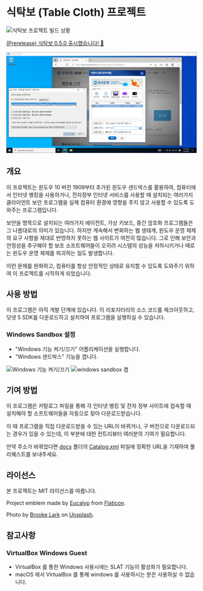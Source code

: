 # 식탁보 (Table Cloth) 프로젝트

![식탁보 프로젝트 빌드 상황](https://github.com/dotnetdev-kr/TableCloth/actions/workflows/dotnet-desktop.yml/badge.svg)

[(Prerelease) 식탁보 0.5.0 출시했습니다! 🥳](https://github.com/dotnetdev-kr/TableCloth/releases/tag/v0.5.0)

[![식탁보 프로젝트 소개 영상](TableCloth.png)](https://youtu.be/HgHQB0Wp4Go?t=0s)

## 개요

이 프로젝트는 윈도우 10 버전 1909부터 추가된 윈도우 샌드박스를 활용하여, 컴퓨터에서 인터넷 뱅킹을 사용하거나, 전자정부 인터넷 서비스를 사용할 때 설치되는 여러가지 클라이언트 보안 프로그램을 실제 컴퓨터 환경에 영향을 주지 않고 사용할 수 있도록 도와주는 프로그램입니다.

보안을 명목으로 설치되는 여러가지 에이전트, 가상 키보드, 중간 암호화 프로그램들은 그 나름대로의 의미가 있습니다. 하지만 계속해서 변화하는 웹 생태계, 윈도우 운영 체제의 요구 사항을 제대로 반영하지 못하는 웹 사이트가 여전히 많습니다. 그로 인해 보안과 안정성을 추구해야 할 보조 소프트웨어들이 오히려 시스템의 성능을 저하시키거나 때로는 윈도우 운영 체제를 파괴하는 일도 발생합니다.

이런 문제를 완화하고, 컴퓨터를 항상 안정적인 상태로 유지할 수 있도록 도와주기 위하여 이 프로젝트를 시작하게 되었습니다.

## 사용 방법

이 프로그램은 아직 개발 단계에 있습니다. 이 리포지터리의 소스 코드를 체크아웃하고, 닷넷 5 SDK를 다운로드하고 설치하여 프로그램을 실행하실 수 있습니다.

### Windows Sandbox 설정
 - "Windows 기능 켜기/끄기" 어플리케이션을 실행합니다.
 - "Windows 샌드박스" 기능을 겹니다.

![Windows 기능 켜기/끄기](https://user-images.githubusercontent.com/979297/130183566-dca3bd81-a76e-42bb-bfb3-37b7e8a7370c.png)
![windows sandbox 켬](https://user-images.githubusercontent.com/979297/130183620-1b3376c6-a887-42fe-b925-1991a7b00434.png)


## 기여 방법

이 프로그램은 카탈로그 파일을 통해 각 인터넷 뱅킹 및 전자 정부 사이트에 접속할 때 설치해야 할 소프트웨어들을 자동으로 찾아 다운로드받습니다.

이 때 프로그램을 직접 다운로드받을 수 있는 URL이 바뀌거나, 구 버전으로 다운로드되는 경우가 있을 수 있는데, 이 부분에 대한 컨트리뷰터 여러분의 기여가 필요합니다.

만약 주소가 바뀌었다면 [docs](docs) 폴더의 [Catalog.xml](docs/Catalog.xml) 파일에 정확한 URL을 기재하여 풀 리퀘스트를 보내주세요.

## 라이선스

본 프로젝트는 MIT 라이선스를 따릅니다.

Project emblem made by [Eucalyp](https://www.flaticon.com/authors/eucalyp) from [Flaticon](https://www.flaticon.com/).

Photo by [Brooke Lark](https://unsplash.com/@brookelark?utm_source=unsplash&utm_medium=referral&utm_content=creditCopyText) on [Unsplash](https://unsplash.com/s/photos/tablecloth?utm_source=unsplash&utm_medium=referral&utm_content=creditCopyText).

## 참고사항

### VirtualBox Windows Guest
 - VirtualBox 를 통한 Windows 사용시에는 SLAT 기능이 활성화가 필요합니다.
 - macOS 에서 VirtualBox 를 통해 windows 를 사용하시는 분은 사용하실 수 없습니다.

